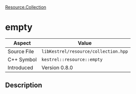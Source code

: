 [Resource.Collection](index.md)
# empty
| Aspect | Value |
| --- | --- |
| Source File | `libKestrel/resource/collection.hpp` |
| C++ Symbol | `kestrel::resource::empty` |
| Introduced | Version 0.8.0 |
## Description
